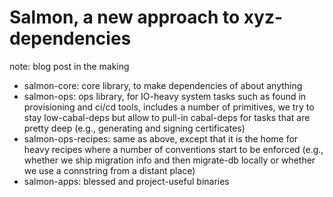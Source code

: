 # Salmon, a new approach to xyz-dependencies

note: blog post in the making

- salmon-core: core library, to make dependencies of about anything
- salmon-ops: ops library, for IO-heavy system tasks such as found in provisioning and ci/cd tools, includes a number of primitives, we try to stay low-cabal-deps but allow to pull-in cabal-deps for tasks that are pretty deep (e.g., generating and signing certificates)
- salmon-ops-recipes: same as above, except that it is the home for heavy recipes where a number of conventions start to be enforced (e.g., whether we ship migration info and then migrate-db locally or whether we use a connstring from a distant place)
- salmon-apps: blessed and project-useful binaries
